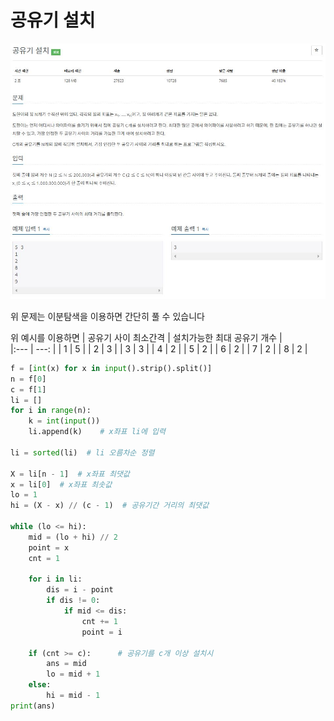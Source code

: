 # 공유기 설치
![이미지](https://github.com/ORDINARYCHOI/test/blob/main/%EC%8B%9C%EC%9E%91/BOJ_2110_2/BOJ_2110.JPG?raw=true)

위 문제는 이분탐색을 이용하면 간단히 풀 수 있습니다

위 예시를 이용하면
| 공유기 사이 최소간격                        | 설치가능한 최대 공유기 개수              |  
|:--- | ---: |
|    1             |   5            |
|   2           |    3            |
|  3  |  3  |
|  4  |  2  |
|  5  |  2  |
|  6  |  2  |
|  7  |  2  |
|  8  |  2  |


```python
f = [int(x) for x in input().strip().split()]
n = f[0]
c = f[1]
li = []
for i in range(n):
    k = int(input())
    li.append(k)    # x좌표 li에 입력

li = sorted(li)  # li 오름차순 정렬

X = li[n - 1]  # x좌표 최댓값
x = li[0]  # x좌표 최솟값
lo = 1
hi = (X - x) // (c - 1)  # 공유기간 거리의 최댓값

while (lo <= hi):
    mid = (lo + hi) // 2
    point = x
    cnt = 1

    for i in li:
        dis = i - point
        if dis != 0:
            if mid <= dis:
                cnt += 1
                point = i

    if (cnt >= c):      # 공유기를 c개 이상 설치시
        ans = mid
        lo = mid + 1
    else:
        hi = mid - 1
print(ans)
```
